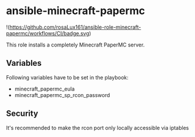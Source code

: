 # ansible-minecraft-papermc

!(https://github.com/rosaLux161/ansible-role-minecraft-papermc/workflows/CI/badge.svg)

This role installs a completely Minecraft PaperMC server.

## Variables

Following variables have to be set in the playbook:

* minecraft_papermc_eula
* minecraft_papermc_sp_rcon_password

## Security

It's recommended to make the rcon port only locally accessible via iptables
